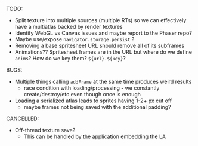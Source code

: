 TODO:

- Split texture into multiple sources (multiple RTs) so we can effectively have a multiatlas backed by render textures
- Identify WebGL vs Canvas issues and maybe report to the Phaser repo?
- Maybe use/expose `navigator.storage.persist` ?
- Removing a base spritesheet URL should remove all of its subframes
- Animations?? Spritesheet frames are in the URL but where do we define `anims`? How do we key them? `${url}-${key}`?

BUGS:

- Multiple things calling `addFrame` at the same time produces weird results
  - race condition with loading/processing - we constantly create/destroy/etc even though once is enough
- Loading a serialized atlas leads to sprites having 1-2+ px cut off
  - maybe frames not being saved with the additional padding?

CANCELLED:

- Off-thread texture save?
  - This can be handled by the application embedding the LA